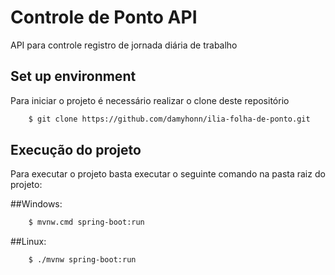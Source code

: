 # Controle de Ponto API

API para controle registro de jornada diária de trabalho


## Set up environment

Para iniciar o projeto é necessário realizar o clone deste repositório

```bash
    $ git clone https://github.com/damyhonn/ilia-folha-de-ponto.git
```

## Execução do projeto

Para executar o projeto basta executar o seguinte comando na pasta raiz do projeto:

##Windows:

```bash
    $ mvnw.cmd spring-boot:run
```

##Linux:

```bash
    $ ./mvnw spring-boot:run
```
